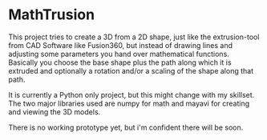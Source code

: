# MathTrusion
This project tries to create a 3D from a 2D shape, just like the extrusion-tool from CAD Software like Fusion360, but instead of drawing lines and adjusting some parameters you hand over mathematical functions.</br>
Basically you choose the base shape plus the path along which it is extruded and optionally a rotation and/or a scaling of the shape along that path.

It is currently a Python only project, but this might change with my skillset.
The two major libraries used are numpy for math and mayavi for creating and viewing the 3D models.

There is no working prototype yet, but i'm confident there will be soon.
